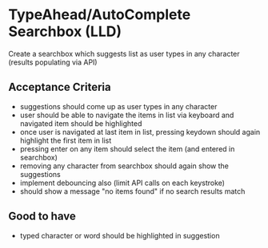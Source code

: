 # TypeAhead/AutoComplete Searchbox (LLD)

Create a searchbox which suggests list as user types in any character (results populating via API)

## Acceptance Criteria

- suggestions should come up as user types in any character
- user should be able to navigate the items in list via keyboard and navigated item should be highlighted
- once user is navigated at last item in list, pressing keydown should again highlight the first item in list
- pressing enter on any item should select the item (and entered in searchbox)
- removing any character from searchbox should again show the suggestions
- implement debouncing also (limit API calls on each keystroke)
- should show a message "no items found" if no search results match

## Good to have

- typed character or word should be highlighted in suggestion
